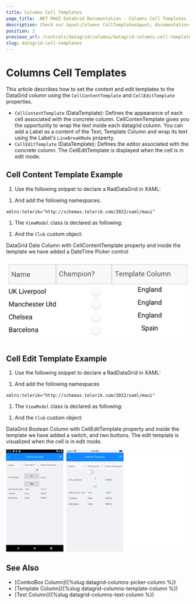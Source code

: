 ```yaml
---
title: Columns Cell Templates
page_title: .NET MAUI DataGrid Documentation - Columns Cell Templates
description: Check our &quot;Columns CellTemplates&quot; documentation article for Telerik DataGrid for .NET MAUI.
position: 2
previous_url: /controls/datagrid/columns/datagrid-columns-cell-templates
slug: datagrid-cell-templates
---
```


# Columns Cell Templates

This article describes how to set the content and edit templates to the DataGrid column using the `CellContentTemplate` and `CellEditTemplate` properties.

* `CellContentTemplate` (DataTemplate): Defines the appearance of each cell associated with the concrete column. CellContenTemplate gives you the opportunity to wrap the text inside each datagrid column. You can add a Label as a content of the Text, Template Column and wrap its text using the Label's `LineBreakMode` property.
* `CellEditTemplate` (DataTemplate): Defines the editor associated with the concrete column. The CellEditTemplate is displayed when the cell is in edit mode.

## Cell Content Template Example

1. Use the following snippet to declare a RadDataGrid in XAML:

 <snippet id='datagrid-columns-cellcontenttemplate-xaml' />

1. And add the following namespaces:

 ```XAML
xmlns:telerik="http://schemas.telerik.com/2022/xaml/maui"
 ```

1. The `ViewModel` class is declared as following:

 <snippet id='datagrid-column-view-model' />

1. And the `Club` custom object:

 <snippet id='datagrid-club-model' />

DataGrid Date Column with CellContentTemplate property and inside the template we have added a DateTime Picker control

![DataGrid Cell Content Template Property](../images/datagrid-column-cell-content-template.png)

## Cell Edit Template Example

1. Use the following snippet to declare a RadDataGrid in XAML:

 <snippet id='datagrid-columns-celledittemplate-xaml' />

1. And add the following namespaces

 ```XAML
xmlns:telerik="http://schemas.telerik.com/2022/xaml/maui"
 ```

1. The `ViewModel` class is declared as following:

 <snippet id='datagrid-column-view-model' />

1. And the `Club` custom object:

 <snippet id='datagrid-club-model' />

DataGrid Boolean Column with CellEditTemplate property and inside the template we have added a switch, and two buttons. The edit template is visualized when the cell is in edit mode.

![DataGrid Cell Content Template Property](../images/datagrid-column-cell-edit-template.png)

## See Also

- [ComboBox Column]({%slug datagrid-columns-picker-column %})
- [Template Column]({%slug datagrid-columns-template-column %})
- [Text Column]({%slug datagrid-columns-text-column %})
